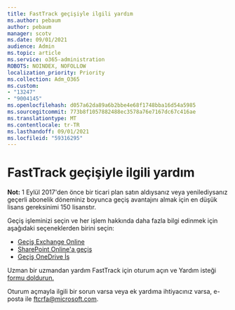 ```yaml
---
title: FastTrack geçişiyle ilgili yardım
ms.author: pebaum
author: pebaum
manager: scotv
ms.date: 09/01/2021
audience: Admin
ms.topic: article
ms.service: o365-administration
ROBOTS: NOINDEX, NOFOLLOW
localization_priority: Priority
ms.collection: Adm_O365
ms.custom:
- "13247"
- "9004145"
ms.openlocfilehash: d057a62da89a6b2bbe4e68f1748bba16d54a5985
ms.sourcegitcommit: 773b8f1057882488ec3578a76e7167dc67c416ae
ms.translationtype: MT
ms.contentlocale: tr-TR
ms.lasthandoff: 09/01/2021
ms.locfileid: "59316295"
---
```

# <a name="fasttrack-assistance-with-data-migration"></a>FastTrack geçişiyle ilgili yardım

**Not:** 1 Eylül 2017'den önce bir ticari plan satın aldıysanız veya yenilediysanız geçerli abonelik döneminiz boyunca geçiş avantajını almak için en düşük lisans gereksinimi 150 lisanstır.

Geçiş işleminizi seçin ve her işlem hakkında daha fazla bilgi edinmek için aşağıdaki seçeneklerden birini seçin: 

- [Geçiş Exchange Online](https://go.microsoft.com/fwlink/?linkid=2125831)
- [SharePoint Online'a geçiş](https://go.microsoft.com/fwlink/?linkid=2125639)
- [Geçiş OneDrive İş](https://go.microsoft.com/fwlink/?linkid=2125463)

Uzman bir uzmandan yardım FastTrack için oturum açın ve Yardım isteği [formu doldurun.](https://go.microsoft.com/fwlink/?linkid=2125443)

Oturum açmayla ilgili bir sorun varsa veya ek yardıma ihtiyacınız varsa, e-posta ile ftcrfa@microsoft.com.